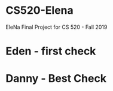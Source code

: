 # CS520-Elena
EleNa Final Project for CS 520 - Fall 2019


# Eden - first check
# Danny - Best Check